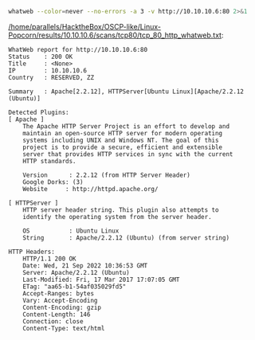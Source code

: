 ```bash
whatweb --color=never --no-errors -a 3 -v http://10.10.10.6:80 2>&1
```

[/home/parallels/HacktheBox/OSCP-like/Linux-Popcorn/results/10.10.10.6/scans/tcp80/tcp_80_http_whatweb.txt](file:///home/parallels/HacktheBox/OSCP-like/Linux-Popcorn/results/10.10.10.6/scans/tcp80/tcp_80_http_whatweb.txt):

```
WhatWeb report for http://10.10.10.6:80
Status    : 200 OK
Title     : <None>
IP        : 10.10.10.6
Country   : RESERVED, ZZ

Summary   : Apache[2.2.12], HTTPServer[Ubuntu Linux][Apache/2.2.12 (Ubuntu)]

Detected Plugins:
[ Apache ]
	The Apache HTTP Server Project is an effort to develop and
	maintain an open-source HTTP server for modern operating
	systems including UNIX and Windows NT. The goal of this
	project is to provide a secure, efficient and extensible
	server that provides HTTP services in sync with the current
	HTTP standards.

	Version      : 2.2.12 (from HTTP Server Header)
	Google Dorks: (3)
	Website     : http://httpd.apache.org/

[ HTTPServer ]
	HTTP server header string. This plugin also attempts to
	identify the operating system from the server header.

	OS           : Ubuntu Linux
	String       : Apache/2.2.12 (Ubuntu) (from server string)

HTTP Headers:
	HTTP/1.1 200 OK
	Date: Wed, 21 Sep 2022 10:36:53 GMT
	Server: Apache/2.2.12 (Ubuntu)
	Last-Modified: Fri, 17 Mar 2017 17:07:05 GMT
	ETag: "aa65-b1-54af035029fd5"
	Accept-Ranges: bytes
	Vary: Accept-Encoding
	Content-Encoding: gzip
	Content-Length: 146
	Connection: close
	Content-Type: text/html



```
